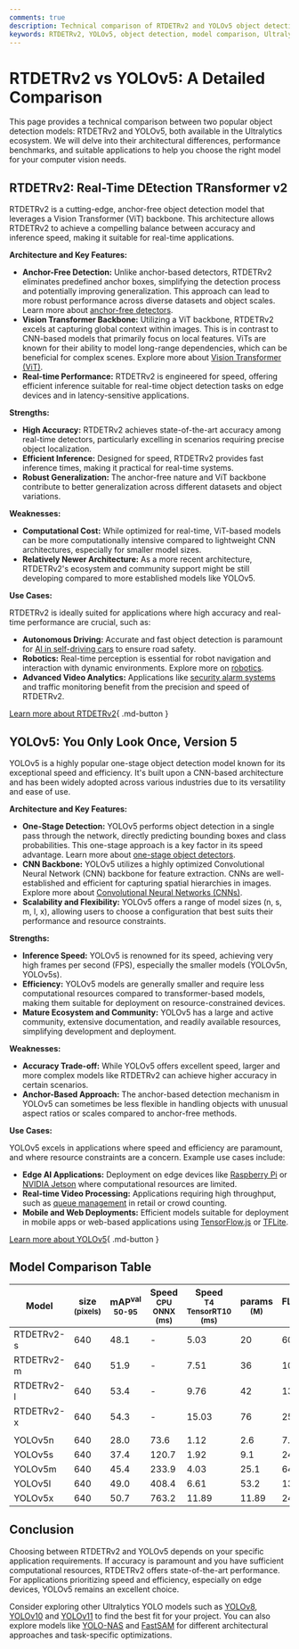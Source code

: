 ```yaml
---
comments: true
description: Technical comparison of RTDETRv2 and YOLOv5 object detection models, highlighting architecture, performance, and use cases.
keywords: RTDETRv2, YOLOv5, object detection, model comparison, Ultralytics, AI, computer vision, performance metrics, architecture
---
```


# RTDETRv2 vs YOLOv5: A Detailed Comparison

<script async src="https://cdn.jsdelivr.net/npm/chart.js@3.9.1/dist/chart.min.js"></script>
<script defer src="../../javascript/benchmark.js"></script>

<canvas id="modelComparisonChart" width="1024" height="400" active-models='["RTDETRv2", "YOLOv5"]'></canvas>

This page provides a technical comparison between two popular object detection models: RTDETRv2 and YOLOv5, both available in the Ultralytics ecosystem. We will delve into their architectural differences, performance benchmarks, and suitable applications to help you choose the right model for your computer vision needs.

## RTDETRv2: Real-Time DEtection TRansformer v2

RTDETRv2 is a cutting-edge, anchor-free object detection model that leverages a Vision Transformer (ViT) backbone. This architecture allows RTDETRv2 to achieve a compelling balance between accuracy and inference speed, making it suitable for real-time applications.

**Architecture and Key Features:**

- **Anchor-Free Detection:** Unlike anchor-based detectors, RTDETRv2 eliminates predefined anchor boxes, simplifying the detection process and potentially improving generalization. This approach can lead to more robust performance across diverse datasets and object scales. Learn more about [anchor-free detectors](https://www.ultralytics.com/glossary/anchor-free-detectors).
- **Vision Transformer Backbone:** Utilizing a ViT backbone, RTDETRv2 excels at capturing global context within images. This is in contrast to CNN-based models that primarily focus on local features. ViTs are known for their ability to model long-range dependencies, which can be beneficial for complex scenes. Explore more about [Vision Transformer (ViT)](https://www.ultralytics.com/glossary/vision-transformer-vit).
- **Real-time Performance:** RTDETRv2 is engineered for speed, offering efficient inference suitable for real-time object detection tasks on edge devices and in latency-sensitive applications.

**Strengths:**

- **High Accuracy:** RTDETRv2 achieves state-of-the-art accuracy among real-time detectors, particularly excelling in scenarios requiring precise object localization.
- **Efficient Inference:** Designed for speed, RTDETRv2 provides fast inference times, making it practical for real-time systems.
- **Robust Generalization:** The anchor-free nature and ViT backbone contribute to better generalization across different datasets and object variations.

**Weaknesses:**

- **Computational Cost:** While optimized for real-time, ViT-based models can be more computationally intensive compared to lightweight CNN architectures, especially for smaller model sizes.
- **Relatively Newer Architecture:** As a more recent architecture, RTDETRv2's ecosystem and community support might be still developing compared to more established models like YOLOv5.

**Use Cases:**

RTDETRv2 is ideally suited for applications where high accuracy and real-time performance are crucial, such as:

- **Autonomous Driving:** Accurate and fast object detection is paramount for [AI in self-driving cars](https://www.ultralytics.com/solutions/ai-in-self-driving) to ensure road safety.
- **Robotics:** Real-time perception is essential for robot navigation and interaction with dynamic environments. Explore more on [robotics](https://www.ultralytics.com/glossary/robotics).
- **Advanced Video Analytics:** Applications like [security alarm systems](https://docs.ultralytics.com/guides/security-alarm-system/) and traffic monitoring benefit from the precision and speed of RTDETRv2.

[Learn more about RTDETRv2](https://docs.ultralytics.com/models/rtdetr/){ .md-button }

## YOLOv5: You Only Look Once, Version 5

YOLOv5 is a highly popular one-stage object detection model known for its exceptional speed and efficiency. It's built upon a CNN-based architecture and has been widely adopted across various industries due to its versatility and ease of use.

**Architecture and Key Features:**

- **One-Stage Detection:** YOLOv5 performs object detection in a single pass through the network, directly predicting bounding boxes and class probabilities. This one-stage approach is a key factor in its speed advantage. Learn more about [one-stage object detectors](https://www.ultralytics.com/glossary/one-stage-object-detectors).
- **CNN Backbone:** YOLOv5 utilizes a highly optimized Convolutional Neural Network (CNN) backbone for feature extraction. CNNs are well-established and efficient for capturing spatial hierarchies in images. Explore more about [Convolutional Neural Networks (CNNs)](https://www.ultralytics.com/glossary/convolutional-neural-network-cnn).
- **Scalability and Flexibility:** YOLOv5 offers a range of model sizes (n, s, m, l, x), allowing users to choose a configuration that best suits their performance and resource constraints.

**Strengths:**

- **Inference Speed:** YOLOv5 is renowned for its speed, achieving very high frames per second (FPS), especially the smaller models (YOLOv5n, YOLOv5s).
- **Efficiency:** YOLOv5 models are generally smaller and require less computational resources compared to transformer-based models, making them suitable for deployment on resource-constrained devices.
- **Mature Ecosystem and Community:** YOLOv5 has a large and active community, extensive documentation, and readily available resources, simplifying development and deployment.

**Weaknesses:**

- **Accuracy Trade-off:** While YOLOv5 offers excellent speed, larger and more complex models like RTDETRv2 can achieve higher accuracy in certain scenarios.
- **Anchor-Based Approach:** The anchor-based detection mechanism in YOLOv5 can sometimes be less flexible in handling objects with unusual aspect ratios or scales compared to anchor-free methods.

**Use Cases:**

YOLOv5 excels in applications where speed and efficiency are paramount, and where resource constraints are a concern. Example use cases include:

- **Edge AI Applications:** Deployment on edge devices like [Raspberry Pi](https://docs.ultralytics.com/guides/raspberry-pi/) or [NVIDIA Jetson](https://docs.ultralytics.com/guides/nvidia-jetson/) where computational resources are limited.
- **Real-time Video Processing:** Applications requiring high throughput, such as [queue management](https://docs.ultralytics.com/guides/queue-management/) in retail or crowd counting.
- **Mobile and Web Deployments:** Efficient models suitable for deployment in mobile apps or web-based applications using [TensorFlow.js](https://docs.ultralytics.com/integrations/tfjs/) or [TFLite](https://docs.ultralytics.com/integrations/tflite/).

[Learn more about YOLOv5](https://docs.ultralytics.com/models/yolov5/){ .md-button }

## Model Comparison Table

| Model      | size<br><sup>(pixels) | mAP<sup>val<br>50-95 | Speed<br><sup>CPU ONNX<br>(ms) | Speed<br><sup>T4 TensorRT10<br>(ms) | params<br><sup>(M) | FLOPs<br><sup>(B) |
| ---------- | --------------------- | -------------------- | ------------------------------ | ----------------------------------- | ------------------ | ----------------- |
| RTDETRv2-s | 640                   | 48.1                 | -                              | 5.03                                | 20                 | 60                |
| RTDETRv2-m | 640                   | 51.9                 | -                              | 7.51                                | 36                 | 100               |
| RTDETRv2-l | 640                   | 53.4                 | -                              | 9.76                                | 42                 | 136               |
| RTDETRv2-x | 640                   | 54.3                 | -                              | 15.03                               | 76                 | 259               |
|            |                       |                      |                                |                                     |                    |                   |
| YOLOv5n    | 640                   | 28.0                 | 73.6                           | 1.12                                | 2.6                | 7.7               |
| YOLOv5s    | 640                   | 37.4                 | 120.7                          | 1.92                                | 9.1                | 24.0              |
| YOLOv5m    | 640                   | 45.4                 | 233.9                          | 4.03                                | 25.1               | 64.2              |
| YOLOv5l    | 640                   | 49.0                 | 408.4                          | 6.61                                | 53.2               | 135.0             |
| YOLOv5x    | 640                   | 50.7                 | 763.2                          | 11.89                               | 11.89              | 246.4             |

## Conclusion

Choosing between RTDETRv2 and YOLOv5 depends on your specific application requirements. If accuracy is paramount and you have sufficient computational resources, RTDETRv2 offers state-of-the-art performance. For applications prioritizing speed and efficiency, especially on edge devices, YOLOv5 remains an excellent choice.

Consider exploring other Ultralytics YOLO models such as [YOLOv8](https://docs.ultralytics.com/models/yolov8/), [YOLOv10](https://docs.ultralytics.com/models/yolov10/) and [YOLOv11](https://docs.ultralytics.com/models/yolo11/) to find the best fit for your project. You can also explore models like [YOLO-NAS](https://docs.ultralytics.com/models/yolo-nas/) and [FastSAM](https://docs.ultralytics.com/models/fast-sam/) for different architectural approaches and task-specific optimizations.
